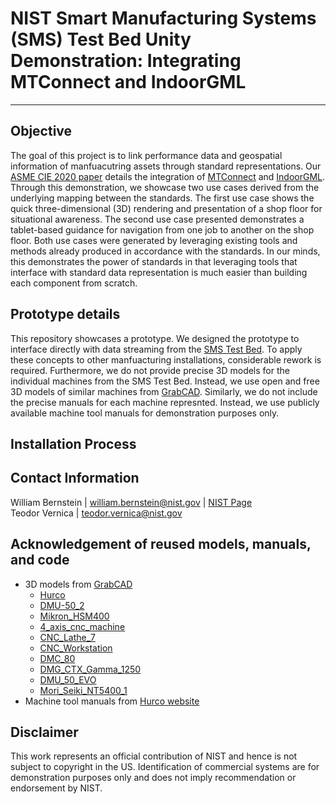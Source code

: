# NIST Smart Manufacturing Systems (SMS) Test Bed Unity Demonstration: Integrating MTConnect and IndoorGML
---
## Objective
The goal of this project is to link performance data and geospatial information of manfuacutring assets through standard representations.  Our [ASME CIE 2020 paper](https://www.nist.gov/publications/linking-performance-data-and-geospatial-information-manufacturing-assets-through) details the integration of [MTConnect](https://www.mtconnect.org/) and [IndoorGML](https://www.ogc.org/standards/indoorgml).  Through this demonstration, we showcase two use cases derived from the underlying mapping between the standards.  The first use case shows the quick three-dimensional (3D) rendering and presentation of a shop floor for situational awareness.  The second use case presented demonstrates a tablet-based guidance for navigation from one job to another on the shop floor.  Both use cases were generated by leveraging existing tools and methods already produced in accordance with the standards.  In our minds, this demonstrates the power of standards in that leveraging tools that interface with standard data representation is much easier than building each component from scratch.  

## Prototype details
This repository showcases a prototype.  We designed the prototype to interface directly with data streaming from the [SMS Test Bed](https://www.nist.gov/laboratories/tools-instruments/smart-manufacturing-systems-sms-test-bed).  To apply these concepts to other manfuacturing installations, considerable rework is required.  Furthermore, we do not provide precise 3D models for the individual machines from the SMS Test Bed.  Instead, we use open and free 3D models of similar machines from [GrabCAD](https://grabcad.com/).  Similarly, we do not include the precise manuals for each machine represnted.  Instead, we use publicly available machine tool manuals for demonstration purposes only.   

## Installation Process

## Contact Information
William Bernstein | william.bernstein@nist.gov | [NIST Page](https://www.nist.gov/people/william-z-bernstein) <br /> 
Teodor Vernica | teodor.vernica@nist.gov

## Acknowledgement of reused models, manuals, and code
- 3D models from [GrabCAD](https://grabcad.com/)
  - [Hurco](https://grabcad.com/library/hurco-vm1-vertical-milling-machine-model-1)
  - [DMU-50_2](https://grabcad.com/library/dmu-50-2)
  - [Mikron_HSM400](https://grabcad.com/library/mikron-hsm400-u-1)
  - [4_axis_cnc_machine](https://grabcad.com/library/4-axis-cnc-machine-1)
  - [CNC_Lathe_7](https://grabcad.com/library/cnc-lathe-7)
  - [CNC_Workstation](https://grabcad.com/library/cnc-5axis-machine-and-workstation-1)
  - [DMC_80](https://grabcad.com/library/dmc-80-u-1)
  - [DMG_CTX_Gamma_1250](https://grabcad.com/library/dmg-ctx-gamma-1250-tc-1)
  - [DMU_50_EVO](https://grabcad.com/library/dmu-50-evo-linear-1)
  - [Mori_Seiki_NT5400_1](https://grabcad.com/library/mori-seiki-nt-5400-1)
- Machine tool manuals from [Hurco website](https://www.hurco.eu/products/3-axis-machining-centers/)

## Disclaimer
This work represents an official contribution of NIST and hence is not subject to copyright in the US. Identification of commercial systems are for demonstration purposes only and does not imply recommendation or endorsement by NIST. 
